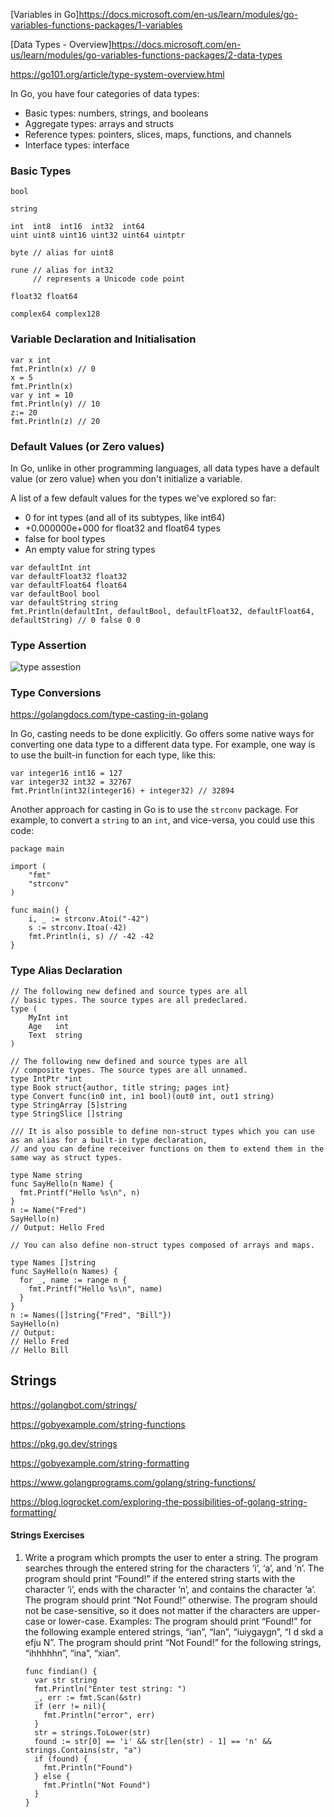 
[Variables in Go]https://docs.microsoft.com/en-us/learn/modules/go-variables-functions-packages/1-variables

[Data Types - Overview]https://docs.microsoft.com/en-us/learn/modules/go-variables-functions-packages/2-data-types

https://go101.org/article/type-system-overview.html

In Go, you have four categories of data types:

- Basic types: numbers, strings, and booleans
- Aggregate types: arrays and structs
- Reference types: pointers, slices, maps, functions, and channels
- Interface types: interface

### Basic Types

```
bool

string

int  int8  int16  int32  int64
uint uint8 uint16 uint32 uint64 uintptr

byte // alias for uint8

rune // alias for int32
     // represents a Unicode code point

float32 float64

complex64 complex128
```
### Variable Declaration and Initialisation

```golong
var x int
fmt.Println(x) // 0
x = 5 
fmt.Println(x)
var y int = 10
fmt.Println(y) // 10
z:= 20 
fmt.Println(z) // 20
```

### Default Values (or Zero values)

 In Go, unlike in other programming languages, all data types have a default value (or zero value) when you don't initialize a variable.
 
 A list of a few default values for the types we've explored so far:

- 0 for int types (and all of its subtypes, like int64)
- +0.000000e+000 for float32 and float64 types
- false for bool types
- An empty value for string types

```golang
var defaultInt int
var defaultFloat32 float32
var defaultFloat64 float64
var defaultBool bool
var defaultString string
fmt.Println(defaultInt, defaultBool, defaultFloat32, defaultFloat64, defaultString) // 0 false 0 0 
```

### Type Assertion

![type assestion](https://user-images.githubusercontent.com/63919345/179368479-f43da135-76d8-4847-86af-9e823025bff6.png)


### Type Conversions 

https://golangdocs.com/type-casting-in-golang

In Go, casting needs to be done explicitly. Go offers some native ways for converting one data type to a different data type. For example, one way is to use the built-in function for each type, like this:
 
```golang
var integer16 int16 = 127
var integer32 int32 = 32767
fmt.Println(int32(integer16) + integer32) // 32894
```

Another approach for casting in Go is to use the `strconv` package. For example, to convert a `string` to an `int`, and vice-versa, you could use this code:

```golang
package main

import (
    "fmt"
    "strconv"
)

func main() {
    i, _ := strconv.Atoi("-42")
    s := strconv.Itoa(-42)
    fmt.Println(i, s) // -42 -42
}
```

### Type Alias Declaration

```golang
// The following new defined and source types are all
// basic types. The source types are all predeclared.
type (
	MyInt int
	Age   int
	Text  string
)

// The following new defined and source types are all
// composite types. The source types are all unnamed.
type IntPtr *int
type Book struct{author, title string; pages int}
type Convert func(in0 int, in1 bool)(out0 int, out1 string)
type StringArray [5]string
type StringSlice []string
```
```golang
/// It is also possible to define non-struct types which you can use as an alias for a built-in type declaration, 
// and you can define receiver functions on them to extend them in the same way as struct types.

type Name string
func SayHello(n Name) {
  fmt.Printf("Hello %s\n", n)
}
n := Name("Fred")
SayHello(n)
// Output: Hello Fred

// You can also define non-struct types composed of arrays and maps.

type Names []string
func SayHello(n Names) {
  for _, name := range n {
    fmt.Printf("Hello %s\n", name)
  }
}
n := Names([]string{"Fred", "Bill"})
SayHello(n)
// Output:
// Hello Fred
// Hello Bill

```

## Strings


https://golangbot.com/strings/

https://gobyexample.com/string-functions

https://pkg.go.dev/strings

https://gobyexample.com/string-formatting

https://www.golangprograms.com/golang/string-functions/

https://blog.logrocket.com/exploring-the-possibilities-of-golang-string-formatting/

#### Strings Exercises

1. Write a program which prompts the user to enter a string. The program searches through the entered string for the characters ‘i’, ‘a’, and ‘n’. The program should print “Found!” if the entered string starts with the character ‘i’, ends with the character ‘n’, and contains the character ‘a’. The program should print “Not Found!” otherwise. The program should not be case-sensitive, so it does not matter if the characters are upper-case or lower-case. Examples: The program should print “Found!” for the following example entered strings, “ian”, “Ian”, “iuiygaygn”, “I d skd a efju N”. The program should print “Not Found!” for the following strings, “ihhhhhn”, “ina”, “xian”. 
	```golang
	func findian() {
	  var str string
	  fmt.Println("Enter test string: ")
	  _, err := fmt.Scan(&str)
	  if (err != nil){
	    fmt.Println("error", err)
	  }
	  str = strings.ToLower(str)
	  found := str[0] == 'i' && str[len(str) - 1] == 'n' && strings.Contains(str, "a")
	  if (found) {
	    fmt.Println("Found")
	  } else {
	    fmt.Println("Not Found")
	  }
	}
	```
